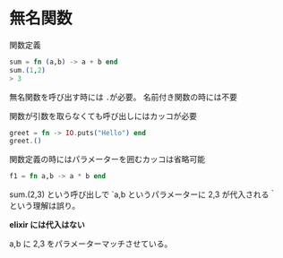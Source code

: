 # 無名関数

関数定義

```elixir
sum = fn (a,b) -> a + b end
sum.(1,2)
> 3
```

無名関数を呼び出す時には `.`が必要。
名前付き関数の時には不要

関数が引数を取らなくても呼び出しにはカッコが必要

```elixir
greet = fn -> IO.puts("Hello") end
greet.()
```

関数定義の時にはパラメーターを囲むカッコは省略可能

```elixir
f1 = fn a,b -> a * b end
```

sum.(2,3) という呼び出しで `a,b というパラメーターに 2,3 が代入される｀　という理解は誤り。

**elixir には代入はない**

a,b に 2,3 をパラメーターマッチさせている。

